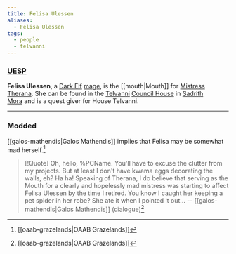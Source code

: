 ```yaml
---
title: Felisa Ulessen
aliases:
  - Felisa Ulessen
tags:
  - people
  - telvanni
---
```

### [UESP](https://en.uesp.net/wiki/Morrowind:Erer_Darothril)
**Felisa Ulessen**, a [Dark Elf](https://en.uesp.net/wiki/Morrowind:Dark_Elf "Morrowind:Dark Elf") [mage](https://en.uesp.net/wiki/Morrowind:Mage_(class) "Morrowind:Mage (class)"), is the [[mouth|Mouth]] for [Mistress Therana](https://en.uesp.net/wiki/Morrowind:Therana "Morrowind:Therana"). She can be found in the [Telvanni](https://en.uesp.net/wiki/Morrowind:House_Telvanni "Morrowind:House Telvanni") [Council House](https://en.uesp.net/wiki/Morrowind:Telvanni_Council_House "Morrowind:Telvanni Council House") in [Sadrith Mora](https://en.uesp.net/wiki/Morrowind:Sadrith_Mora "Morrowind:Sadrith Mora") and is a quest giver for House Telvanni.

***
### Modded
[[galos-mathendis|Galos Mathendis]] implies that Felisa may be somewhat mad herself.[^1]

> [!Quote]
> Oh, hello, %PCName. You'll have to excuse the clutter from my projects. But at least I don't have kwama eggs decorating the walls, eh? Ha ha! Speaking of Therana, I do believe that serving as the Mouth for a clearly and hopelessly mad mistress was starting to affect Felisa Ulessen by the time I retired. You know I caught her keeping a pet spider in her robe? She ate it when I pointed it out...
> -- [[galos-mathendis|Galos Mathendis]] (dialogue)[^1]

[^1]: [[oaab-grazelands|OAAB Grazelands]]